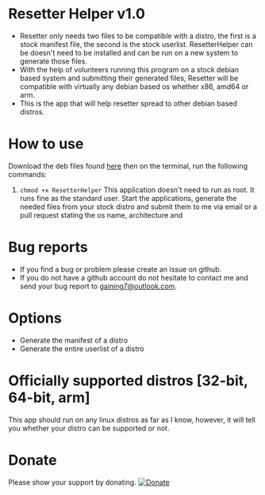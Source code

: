# Resetter Helper v1.0

- Resetter only needs two files to be compatible with a distro, the first is a stock manifest file, the second is the stock userlist. ResetterHelper can be doesn't need to be installed and can be run on a new system to generate those files.
- With the help of volunteers running this program on a stock debian based system and submitting their generated files, Resetter will be compatible with virtually any debian based os whether x86, amd64 or arm.
- This is the app that will help resetter spread to other debian based distros.

# How to use

Download the deb files found [here](https://github.com/gaining/ResetteHelper/releases/latest) then on the terminal, run the following commands:
1. `chmod +x ResetterHelper`
This application doesn't need to run as root. It runs fine as the standard user. Start the applications, generate the needed files from your stock distro and submit them to me via email or a pull request stating the os name, architecture and

# Bug reports

- If you find a bug or problem please create an issue on github.
- If you do not have a github account do not hesitate to contact me and send your bug report to gaining7@outlook.com.

# Options

- Generate the manifest of a distro
- Generate the entire userlist of a distro

# Officially supported distros [32-bit, 64-bit, arm]

This app should run on any linux distros as far as I know, however, it will tell you whether your distro can be supported or not.

# Donate
Please show your support by donating.
[![Donate](https://www.paypalobjects.com/en_US/i/btn/btn_donateCC_LG.gif)](https://www.paypal.com/cgi-bin/webscr?cmd=_s-xclick&hosted_button_id=8FET8RGU2ZKQ8)

